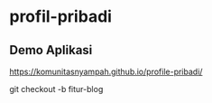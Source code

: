 # profil-pribadi

## Demo Aplikasi
https://komunitasnyampah.github.io/profile-pribadi/

git checkout -b fitur-blog
